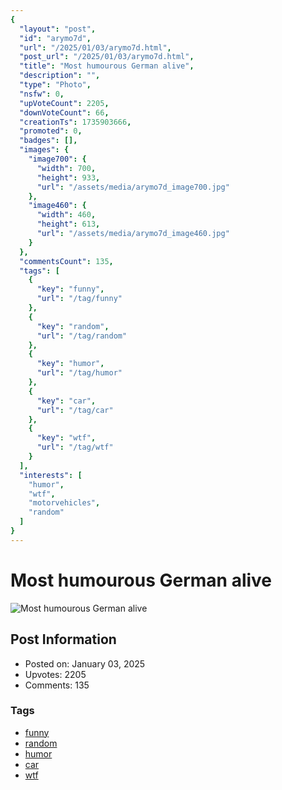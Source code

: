 ```yaml
---
{
  "layout": "post",
  "id": "arymo7d",
  "url": "/2025/01/03/arymo7d.html",
  "post_url": "/2025/01/03/arymo7d.html",
  "title": "Most humourous German alive",
  "description": "",
  "type": "Photo",
  "nsfw": 0,
  "upVoteCount": 2205,
  "downVoteCount": 66,
  "creationTs": 1735903666,
  "promoted": 0,
  "badges": [],
  "images": {
    "image700": {
      "width": 700,
      "height": 933,
      "url": "/assets/media/arymo7d_image700.jpg"
    },
    "image460": {
      "width": 460,
      "height": 613,
      "url": "/assets/media/arymo7d_image460.jpg"
    }
  },
  "commentsCount": 135,
  "tags": [
    {
      "key": "funny",
      "url": "/tag/funny"
    },
    {
      "key": "random",
      "url": "/tag/random"
    },
    {
      "key": "humor",
      "url": "/tag/humor"
    },
    {
      "key": "car",
      "url": "/tag/car"
    },
    {
      "key": "wtf",
      "url": "/tag/wtf"
    }
  ],
  "interests": [
    "humor",
    "wtf",
    "motorvehicles",
    "random"
  ]
}
---
```


# Most humourous German alive

![Most humourous German alive](/assets/media/arymo7d_image700.jpg)

## Post Information

- Posted on: January 03, 2025
- Upvotes: 2205
- Comments: 135

### Tags

- [funny](/tag/funny)
- [random](/tag/random)
- [humor](/tag/humor)
- [car](/tag/car)
- [wtf](/tag/wtf)
